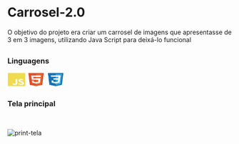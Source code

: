 # Carrosel-2.0

<p>O objetivo do projeto era criar um carrosel de imagens que apresentasse de 3 em 3 imagens, utilizando Java Script para deixá-lo funcional</p>

##

### Linguagens
<div style="display: inline_block">
  <img align="center" alt="Villy-Js" height="30" width="40" src="https://raw.githubusercontent.com/devicons/devicon/master/icons/javascript/javascript-plain.svg">
  <img align="center" alt="Villy-HTML" height="30" width="40" src="https://raw.githubusercontent.com/devicons/devicon/master/icons/html5/html5-original.svg">
  <img align="center" alt="Villy-CSS" height="30" width="40" src="https://raw.githubusercontent.com/devicons/devicon/master/icons/css3/css3-original.svg">
</div>  

##

### Tela principal
<br>

![print-tela](https://user-images.githubusercontent.com/82731258/145143060-76e9575b-0fb0-4a88-bc40-13d82631118c.png)
